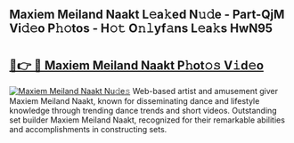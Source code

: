## Maxiem Meiland Naakt L𝚎a𝚔ed N𝚞𝚍e - Part-QjM Vi𝚍𝚎o P𝚑𝚘tos - H𝚘𝚝 O𝚗𝚕yf𝚊ns L𝚎a𝚔s HwN95

# <h2><a href="http://kf4rivd.oniu.top/?m=Maxiem+Meiland+Naakt">🔗👉 🔴 Maxiem Meiland Naakt P𝚑ot𝚘𝚜 V𝚒d𝚎o</a></h2>

[![Maxiem Meiland Naakt Nu𝚍e𝚜](https://i.imgur.com/0qMVB7G.gif)](http://kf4rivd.oniu.top/?m=Maxiem+Meiland+Naakt)
Web-based artist and amusement giver Maxiem Meiland Naakt, known for disseminating dance and lifestyle knowledge through trending dance trends and short videos. Outstanding set builder Maxiem Meiland Naakt, recognized for their remarkable abilities and accomplishments in constructing sets.  
